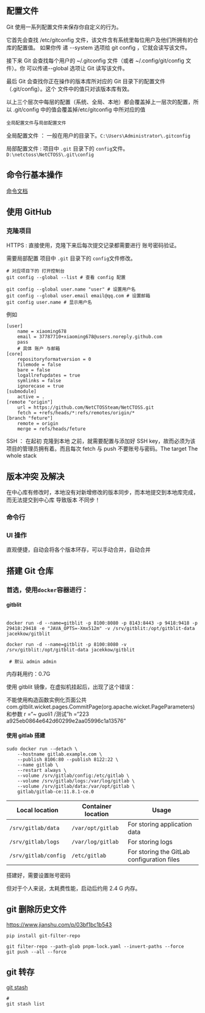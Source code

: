 ## 配置文件

Git 使用一系列配置文件来保存你自定义的行为。

它首先会查找 /etc/gitconfig 文件，该文件含有系统里每位用户及他们所拥有的仓库的配置值。 如果你传 递 --system 选项给 git config ，它就会读写该文件。

接下来 Git 会查找每个用户的 ~/.gitconfig 文件（或者 ~/.config/git/config 文件）。你 可以传递--global 选项让 Git 读写该文件。

最后 Git 会查找你正在操作的版本库所对应的 Git 目录下的配置文件（.git/config）。这个 文件中的值只对该版本库有效。

以上三个层次中每层的配置（系统、全局、本地）都会覆盖掉上一层次的配置，所以 .git/config 中的值会覆盖掉/etc/gitconfig 中所对应的值

`全局配置文件`与`局部配置文件`

全局配置文件 ： 一般在用户的目录下。`C:\Users\Administrator\.gitconfig`

局部配置文件 : 项目中 `.git` 目录下的 `config`文件。 `D:\netctoss\NetCTOSS\.git\config`

## 命令行基本操作

[命令文档](https://www.yiibai.com/git/git_branch.html)

## 使用 GitHub

### 克隆项目

HTTPS : 直接使用，克隆下来后每次提交记录都需要进行 账号密码验证。

需要局部配置 项目中 `.git` 目录下的 `config`文件修改。

```shell
# 对应项目下的 打开控制台
git config --global --list # 查看 config 配置

git config --global user.name "user" # 设置用户名
git config --global user.email email@qq.com # 设置邮箱
git config user.name # 显示用户名
```

例如

```shell
[user]
    name = xiaoming678
    email = 37787710+xiaoming678@users.noreply.github.com
    pass
    # 具体 账户 与邮箱
[core]
    repositoryformatversion = 0
    filemode = false
    bare = false
    logallrefupdates = true
    symlinks = false
    ignorecase = true
[submodule]
    active = .
[remote "origin"]
    url = https://github.com/NetCTOSSteam/NetCTOSS.git
    fetch = +refs/heads/*:refs/remotes/origin/*
[branch "feture"]
    remote = origin
    merge = refs/heads/feture

```

SSH ： 在起初 克隆到本地 之前，就需要配置与添加好 SSH key，故而必须为该项目的管理员拥有着。而且每次 fetch 与 push 不要账号与密码。The target The whole stack

## 版本冲突 及解决

在中心库有修改时，本地没有对新增修改的版本同步，而本地提交到本地库完成，而无法提交到中心库 导致版本 不同步！

### 命令行

### UI 操作

直观便捷，自动会将各个版本环存，可以手动合并，自动合并

## 搭建 Git 仓库

### 首选，使用`docker`容器进行：

#### gitblit

```shell

docker run -d --name=gitblit -p 8100:8080 -p 8143:8443 -p 9418:9418 -p 29418:29418 -e "JAVA_OPTS=-Xmx512m" -v /srv/gitblit:/opt/gitblit-data jacekkow/gitblit

docker run -d --name=gitblit -p 8100:8080 -v /srv/gitblit:/opt/gitblit-data jacekkow/gitblit

 # 默认 admin admin
```

内存耗用约：0.7G

使用 gitblit 镜像，在虚拟机挂起后，出现了这个错误：

不能使用构造函数实例化页面公共 com.gitblit.wicket.pages.CommitPage(org.apache.wicket.PageParameters)和参数 r =“~ guoli1 /测试”h =“223 a925eb0864e642d60299e2aa05996c1a13576”

#### 使用 gitlab 搭建

```shell
sudo docker run --detach \
    --hostname gitlab.example.com \
    --publish 8106:80 --publish 8122:22 \
    --name gitlab \
    --restart always \
    --volume /srv/gitlab/config:/etc/gitlab \
    --volume /srv/gitlab/logs:/var/log/gitlab \
    --volume /srv/gitlab/data:/var/opt/gitlab \
    gitlab/gitlab-ce:11.8.1-ce.0
```

| Local location       | Container location | Usage                                      |
| -------------------- | ------------------ | ------------------------------------------ |
| `/srv/gitlab/data`   | `/var/opt/gitlab`  | For storing application data               |
| `/srv/gitlab/logs`   | `/var/log/gitlab`  | For storing logs                           |
| `/srv/gitlab/config` | `/etc/gitlab`      | For storing the GitLab configuration files |

搭建好，需要设置账号密码

但对于个人来说，太耗费性能，启动后约用 2.4 G 内存。

## git 删除历史文件

https://www.jianshu.com/p/03bf1bc1b543

```shell
pip install git-filter-repo

git filter-repo --path-glob pnpm-lock.yaml --invert-paths --force
git push --all --force
```

## git 转存

[git stash](https://www.cnblogs.com/grimm/p/10550438.html)

```shell
# 
git stash list 
```
